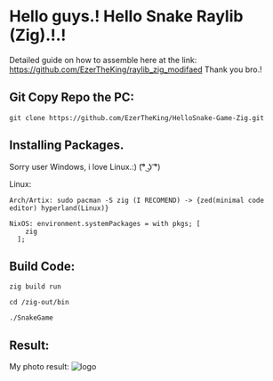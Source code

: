 # Hello guys.! Hello Snake Raylib (Zig).!.!

Detailed guide on how to assemble here at the link: https://github.com/EzerTheKing/raylib_zig_modifaed
Thank you bro.!

## Git Copy Repo the PC:
```
git clone https://github.com/EzerTheKing/HelloSnake-Game-Zig.git
```
## Installing Packages.
Sorry user Windows, i love Linux.:) (͡° ͜ʖ ͡°)

Linux:
```
Arch/Artix: sudo pacman -S zig (I RECOMEND) -> {zed(minimal code editor) hyperland(Linux)}

NixOS: environment.systemPackages = with pkgs; [
    zig
  ];
```

## Build Code:
```
zig build run

cd /zig-out/bin

./SnakeGame
```
## Result:
My photo result:
![logo](https://github.com/EzerTheKing/HelloSnake-Game-Zig/blob/main/photo/IMG_20250817_230040_165.png)
